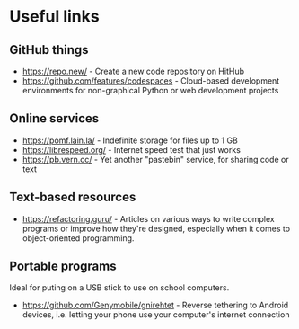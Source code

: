 # Useful links

## GitHub things

- <https://repo.new/> - Create a new code repository on HitHub
- <https://github.com/features/codespaces> - Cloud-based development environments for non-graphical Python or web development projects

## Online services

- <https://pomf.lain.la/> - Indefinite storage for files up to 1 GB
- <https://librespeed.org/> - Internet speed test that just works
- <https://pb.vern.cc/> - Yet another "pastebin" service, for sharing code or text

## Text-based resources

- <https://refactoring.guru/> - Articles on various ways to write complex programs or improve how they're designed, especially when it comes to object-oriented programming.

## Portable programs

Ideal for puting on a USB stick to use on school computers.

- <https://github.com/Genymobile/gnirehtet> - Reverse tethering to Android devices, i.e. letting your phone use your computer's internet connection

